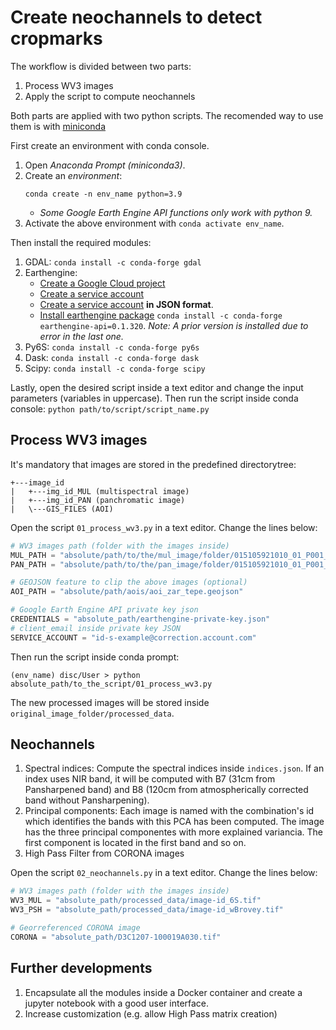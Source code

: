 # Create neochannels to detect cropmarks

The workflow is divided between two parts:

1. Process WV3 images
2. Apply the script to compute neochannels

Both parts are applied with two python scripts. The recomended way to use them is
with [miniconda](https://docs.conda.io/en/latest/miniconda.html)

First create an environment with conda console.

1. Open *Anaconda Prompt (miniconda3)*.
2. Create an *environment*:
    ```
    conda create -n env_name python=3.9
    ```
    - *Some Google Earth Engine API functions only work with python 9.* 
3. Activate the above environment with `conda activate env_name`.

Then install the required modules:

1. GDAL: `conda install -c conda-forge gdal`
2. Earthengine:
    - [Create a Google Cloud project](https://developers.google.com/earth-engine/earthengine_cloud_project_setup#create-a-cloud-project)
    - [Create a service account](https://developers.google.com/earth-engine/guides/service_account#create-a-service-account)
    - [Create a service account](https://developers.google.com/earth-engine/guides/service_account#create-a-private-key-for-the-service-account)
    **in JSON format**.
    - [Install earthengine package](https://anaconda.org/conda-forge/earthengine-api/labels)
    `conda install -c conda-forge earthengine-api=0.1.320`. *Note: A prior version
    is installed due to error in the last one.*
3. Py6S: `conda install -c conda-forge py6s`
4. Dask: `conda install -c conda-forge dask`
5. Scipy: `conda install -c conda-forge scipy`

Lastly, open the desired script inside a text editor and change the input
parameters (variables in uppercase). Then run the script inside conda console:
`python path/to/script/script_name.py`

## Process WV3 images

It's mandatory that images are stored in the predefined directorytree:

```
+---image_id
|   +---img_id_MUL (multispectral image)
|   +---img_id_PAN (panchromatic image)
|   \---GIS_FILES (AOI)
```

Open the script `01_process_wv3.py` in a text editor. Change the lines below:

```py
# WV3 images path (folder with the images inside)
MUL_PATH = "absolute/path/to/the/mul_image/folder/015105921010_01_P001_MUL"
PAN_PATH = "absolute/path/to/the/pan_image/folder/015105921010_01_P001_PAN"

# GEOJSON feature to clip the above images (optional)
AOI_PATH = "absolute/path/aois/aoi_zar_tepe.geojson"

# Google Earth Engine API private key json
CREDENTIALS = "absolute_path/earthengine-private-key.json"
# client_email inside private key JSON
SERVICE_ACCOUNT = "id-s-example@correction.account.com" 
```

Then run the script inside conda prompt:

```
(env_name) disc/User > python absolute_path/to_the_script/01_process_wv3.py
```

The new processed images will be stored inside `original_image_folder/processed_data`.

## Neochannels

1. Spectral indices: Compute the spectral indices inside `indices.json`. If an
index uses NIR band, it will be computed with B7 (31cm from Pansharpened band)
and B8 (120cm from atmospherically corrected band without Pansharpening).
2. Principal components: Each image is named with the combination's id which
identifies the bands with this PCA has been computed. The image has the three
principal componentes with more explained variancia. The first component is
located in the first band and so on.
3. High Pass Filter from CORONA images

Open the script `02_neochannels.py` in a text editor. Change the lines below:

```py
# WV3 images path (folder with the images inside)
WV3_MUL = "absolute_path/processed_data/image-id_6S.tif"
WV3_PSH = "absolute_path/processed_data/image-id_wBrovey.tif"

# Georreferenced CORONA image
CORONA = "absolute_path/D3C1207-100019A030.tif"
```

## Further developments

1. Encapsulate all the modules inside a Docker container and create a jupyter
notebook with a good user interface.
2. Increase customization (e.g. allow High Pass matrix creation)